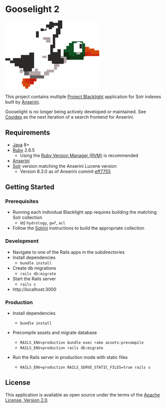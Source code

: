 # Gooselight 2

![gooselight](Duck_Hunt-logo.png)

This project contains multiple [Project Blacklight](http://projectblacklight.org/) application for Solr indexes built by [Anserini](https://github.com/castorini/Anserini).

Gooselight is no longer being actively developed or maintained.
See [Covidex](https://covidex.ai/) as the next iteration of a search frontend for Anserini.

## Requirements

* [Java](https://www.java.com/en/download/) 8+
* [Ruby](https://www.ruby-lang.org/en/) 2.6.5
  * Using the [Ruby Version Manager (RVM)](https://rvm.io/) is recommended
* [Anserini](https://github.com/castorini/anserini)
* [Solr](https://archive.apache.org/dist/lucene/solr/) version matching the Anserini Lucene version
    * Version 8.3.0 as of Anserini commit [eff7755](https://github.com/castorini/anserini/commit/eff7755a611bd20ee1d63ac0167f5c8f38cd3074)

## Getting Started

### Prerequisites
* Running each individual Blacklight app requires building the matching Solr collection
  * ie) `hydrology`, `gwf`, `acl`
* Follow the [Solrini](https://github.com/castorini/anserini/blob/master/docs/solrini.md) instructions to build the appropriate collection

### Development
* Navigate to one of the Rails apps in the subdirectories
* Install dependencies
  * `bundle install`
* Create db migrations
  * `rails db:migrate`
* Start the Rails server
  * `rails s`
* http://localhost:3000

### Production

* Install dependencies
  * `bundle install`

* Precompile assets and migrate database
  * `RAILS_ENV=production bundle exec rake assets:precompile`
  * `RAILS_ENV=production rails db:migrate`

* Run the Rails server in production mode with static files
  * `RAILS_ENV=production RAILS_SERVE_STATIC_FILES=true rails s`

## License

This application is available as open source under the terms of the [Apache License, Version 2.0](http://www.apache.org/licenses/LICENSE-2.0).

